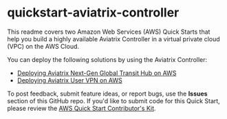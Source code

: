 # quickstart-aviatrix-controller


This readme covers two Amazon Web Services (AWS) Quick Starts that help you build a highly available Aviatrix Controller in a virtual private cloud (VPC) on the AWS Cloud. 

You can deploy the following solutions by using the Aviatrix Controller: 

- [Deploying Aviatrix Next-Gen Global Transit Hub on AWS](Transit-Hub-README.md)
- [Deploying Aviatrix User VPN on AWS](User-VPN-README.md)

To post feedback, submit feature ideas, or report bugs, use the **Issues** section of this GitHub repo.
If you'd like to submit code for this Quick Start, please review the [AWS Quick Start Contributor's Kit](https://aws-quickstart.github.io/). 

